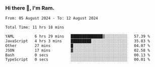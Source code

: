 ### Hi there 👋, I'm Ram.

<!--START_SECTION:waka-->

```txt
From: 05 August 2024 - To: 12 August 2024

Total Time: 11 hrs 18 mins

YAML         6 hrs 29 mins   ██████████████▒░░░░░░░░░░   57.39 %
JavaScript   4 hrs 3 mins    █████████░░░░░░░░░░░░░░░░   35.83 %
Other        27 mins         █░░░░░░░░░░░░░░░░░░░░░░░░   04.07 %
JSON         17 mins         ▓░░░░░░░░░░░░░░░░░░░░░░░░   02.58 %
Bash         0 secs          ░░░░░░░░░░░░░░░░░░░░░░░░░   00.13 %
TypeScript   0 secs          ░░░░░░░░░░░░░░░░░░░░░░░░░   00.01 %
```

<!--END_SECTION:waka-->
